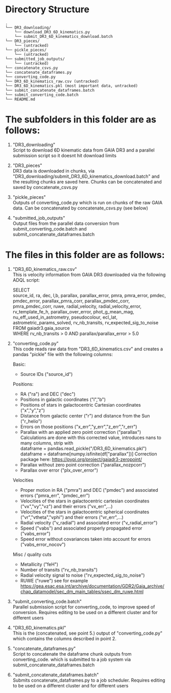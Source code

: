 # Directory Structure
```
.
└── DR3_downloading/
    └── download_DR3_6D_kinematics.py
    └── submit_DR3_6D_kinematics_download.batch
└── DR3_pieces/
    └── (untracked)
└── pickle_pieces/
    └── (untracked)
└── submitted_job_outputs/
    └── (untracked)
└── concatenate_csvs.py
└── concatenate_dataframes.py
└── converting_code.py
└── DR3_6D_kinematics_raw.csv (untracked)
└── DR3_6D_kinematics.pkl (most important data, untracked)
└── submit_concatenate_dataframes.batch
└── submit_converting_code.batch
└── README.md
```

# The subfolders in this folder are as follows:

1. "DR3_downloading"  
    Script to download 6D kinematic data from GAIA DR3 and a parallel submission script so it doesnt hit download limits

2. "DR3_pieces"  
    DR3 data is downloaded in chunks, via 
    "DR3_downloading/submit_DR3_6D_kinematics_download.batch"
    and the resulting chunks are saved here. Chunks can be concatenated and saved by concatenate_csvs.py

3. "pickle_pieces"  
    Outputs of converting_code.py which is run on chunks of the raw GAIA data.
    Can be concatenated by concatenate_csvs.py (see below)

4. "submitted_job_outputs"  
    Output files from the parallel data conversion from submit_converting_code.batch and submit_concatenate_dataframes.batch
  
  
# The files in this folder are as follows:   

1. "DR3_6D_kinematics_raw.csv"   
    This is velocity information from GAIA DR3 downloaded via the following ADQL script:  
  
    SELECT  
        source_id, ra, dec, l,b, parallax, parallax_error, pmra, pmra_error, pmdec, pmdec_error, 
        parallax_pmra_corr, parallax_pmdec_corr, pmra_pmdec_corr, ruwe, radial_velocity, 
        radial_velocity_error, rv_template_fe_h, parallax_over_error, phot_g_mean_mag,
        nu_eff_used_in_astrometry, pseudocolour, ecl_lat, astrometric_params_solved, 
        rv_nb_transits, rv_expected_sig_to_noise  
    FROM gaiadr3.gaia_source  
    WHERE rv_nb_transits > 0 AND parallax/parallax_error > 5.0  
  
2. "converting_code.py"  
    This code reads raw data from "DR3_6D_kinematics.csv" and creates a pandas "pickle" file
    with the following columns:  
    
    Basic:  
    - Source IDs ("source_id")

    Positions:  
    - RA ("ra") and DEC ("dec")
    - Positions in galactic coordinates ("l","b")
    - Positions of stars in galactocentric Cartesian coordinates ("x","y","z")
    - Distance from galactic center ("r") and distance from the Sun ("r_helio")
    - Errors on those positions ("x_err","y_err","z_err","r_err")
    - Parallax with an applied zero point correction ("parallax") 
        Calculations are done with this corrected value, introduces nans to many columns, strip with  
        dataframe = pandas.read_pickle("/DR3_6D_kinematics.pkl")
        dataframe = dataframe[numpy.isfinite(df["parallax"])] 
        Correction package here: https://pypi.org/project/gaiadr3-zeropoint/
    - Parallax without zero point correction ("parallax_nozpcorr")
    - Parallax over error ("plx_over_error")

    Velocities  
    - Proper motion in RA ("pmra") and DEC ("pmdec") and associated errors ("pmra_err", "pmdec_err")
    - Velocities of the stars in galactocentric cartesian coordinates ("vx","vy","vz") and their errors ("vx_err",...)
    - Velocities of the stars in galactocentric spherical coordinates ("vr","vtheta","vphi") and their errors ("vr_err",...)
    - Radial velocity ("v_radial") and associated error ("v_radial_error")
    - Speed ("vabs") and associated properly propagated error ("vabs_error")
    - Speed error without covariances taken into account for errors ("vabs_error_nocov")

    Misc / quality cuts  
    - Metallicity ("feH")
    - Number of transits ("rv_nb_transits")
    - Radial velocity signal to noise ("rv_expected_sig_to_noise")
    - RUWE ("ruwe") see for example https://gea.esac.esa.int/archive/documentation/GDR2/Gaia_archive/chap_datamodel/sec_dm_main_tables/ssec_dm_ruwe.html


3. "submit_converting_code.batch"  
    Parallel submission script for converting_code, to improve speed of conversion. Requires editing to be used on a different cluster and for different users


4. "DR3_6D_kinematics.pkl"  
    This is the (concatenated, see point 5.) output of "converting_code.py" which contains the columns described in point 2.


5. "concatenate_dataframes.py"  
    Script to concatenate the dataframe chunk outputs from converting_code. which is submitted to a job system via submit_concatenate_dataframes.batch


6. "submit_concatenate_dataframes.batch"  
    Submits concatenate_dataframes.py to a job scheduler. Requires editing to be used on a different cluster and for different users
